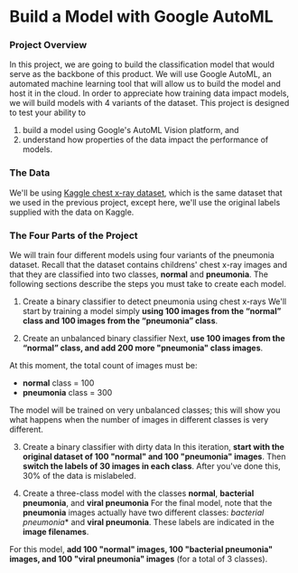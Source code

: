 # Build a Model with Google AutoML

### **Project Overview**
In this project, we are going to build the classification model that would serve as the backbone of this product. We will use Google AutoML, an automated machine learning tool that will allow us to build the model and host it in the cloud. In order to appreciate how training data impact models, we will build models with 4 variants of the dataset. This project is designed to test your ability to

1. build a model using Google's AutoML Vision platform, and
2. understand how properties of the data impact the performance of models.

### **The Data**
We'll be using [Kaggle chest x-ray dataset](https://www.kaggle.com/paultimothymooney/chest-xray-pneumonia), which is the same dataset that we used in the previous project, except here, we'll use the original labels supplied with the data on Kaggle.

### **The Four Parts of the Project**
We will train four different models using four variants of the pneumonia dataset. Recall that the dataset contains childrens' chest x-ray images and that they are classified into two classes, **normal** and **pneumonia**. The following sections describe the steps you must take to create each model.

1. Create a binary classifier to detect pneumonia using chest x-rays
We'll start by training a model simply **using 100 images from the “normal” class and 100 images from the “pneumonia” class**.

2. Create an unbalanced binary classifier
Next, **use 100 images from the “normal” class, and add 200 more "pneumonia" class images**. 

At this moment, the total count of images must be:

* **normal** class = 100
* **pneumonia** class = 300

The model will be trained on very unbalanced classes; this will show you what happens when the number of images in different classes is very different. 

3. Create a binary classifier with dirty data
In this iteration, **start with the original dataset of 100 "normal" and 100 "pneumonia" images**. Then **switch the labels of 30 images in each class**. After you've done this, 30% of the data is mislabeled.

4. Create a three-class model with the classes **normal**, **bacterial pneumonia**, and **viral pneumonia**
For the final model, note that the **pneumonia** images actually have two different classes: *bacterial pneumonia** and **viral pneumonia**. These labels are indicated in the **image filenames**. 

For this model, **add 100 "normal" images, 100 "bacterial pneumonia" images, and 100 "viral pneumonia" images** (for a total of 3 classes). 
